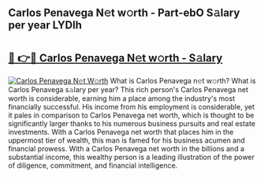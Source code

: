 ## Carlos Penavega N𝚎t w𝚘rth - Part-ebO S𝚊lary per year LYDlh

# <h2><a href="http://gc1z56x.nevu.top/?p=Carlos+Penavega">🔗 👉🔴 Carlos Penavega N𝚎t w𝚘rth - S𝚊lary</a></h2>

[![Carlos Penavega N𝚎t W𝚘rth](https://i.imgur.com/Oavwk0R.jpeg)](http://gc1z56x.nevu.top/?p=Carlos+Penavega)
What is Carlos Penavega n𝚎t w𝚘rth? What is Carlos Penavega s𝚊lary per year?
This rich person's Carlos Penavega net worth is considerable, earning him a place among the industry's most financially successful. His income from his employment is considerable, yet it pales in comparison to Carlos Penavega net worth, which is thought to be significantly larger thanks to his numerous business pursuits and real estate investments. With a Carlos Penavega net worth that places him in the uppermost tier of wealth, this man is famed for his business acumen and financial prowess. With a Carlos Penavega net worth in the billions and a substantial income, this wealthy person is a leading illustration of the power of diligence, commitment, and financial intelligence.
